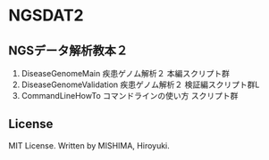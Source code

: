 # NGSDAT2
## NGSデータ解析教本２

1. DiseaseGenomeMain  疾患ゲノム解析２ 本編スクリプト群
2. DiseaseGenomeValidation 疾患ゲノム解析２ 検証編スクリプト群L
3. CommandLineHowTo コマンドラインの使い方 スクリプト群

## License
MIT License. Written by MISHIMA, Hiroyuki.
